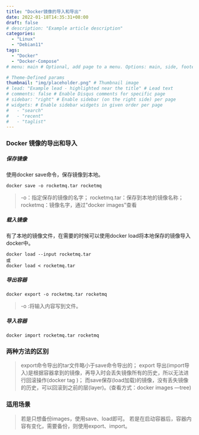 ```yaml
---
title: "Docker镜像的导入和导出"
date: 2022-01-18T14:35:31+08:00
draft: false
# description: "Example article description"
categories:
  - "Linux"
  - "Debian11"
tags:
  - "Docker"
  - "Docker-Compose"
# menu: main # Optional, add page to a menu. Options: main, side, footer

# Theme-Defined params
thumbnail: "img/placeholder.png" # Thumbnail image
# lead: "Example lead - highlighted near the title" # Lead text
# comments: false # Enable Disqus comments for specific page
# sidebar: "right" # Enable sidebar (on the right side) per page
# widgets: # Enable sidebar widgets in given order per page
#   - "search"
#   - "recent"
#   - "taglist"
---
```


### Docker 镜像的导出和导入
##### 保存镜像
使用docker save命令，保存镜像到本地。
```
docker save -o rocketmq.tar rocketmq
```
> -o：指定保存的镜像的名字；
> rocketmq.tar：保存到本地的镜像名称；
> rocketmq：镜像名字，通过"docker images"查看

##### 载入镜像
有了本地的镜像文件，在需要的时候可以使用docker load将本地保存的镜像导入docker中。
```
docker load --input rocketmq.tar 
或 
docker load < rocketmq.tar
```

##### 导出容器

```
docker export -o rocketmq.tar rocketmq
```
> -o :将输入内容写到文件。

##### 导入容器
```
docker import rocketmq.tar rocketmq
```

### 两种方法的区别
>export命令导出的tar文件略小于save命令导出的；
>export 导出(import导入)是根据容器拿到的镜像，再导入时会丢失镜像所有的历史，所以无法进行回滚操作(docker tag )；
>而save保存(load加载)的镜像，没有丢失镜像的历史，可以回滚到之前的层(layer)。(查看方式：docker images —tree)

### 适用场景
>若是只想备份images，使用save、load即可。
>若是在启动容器后，容器内容有变化，需要备份，则使用export、import。